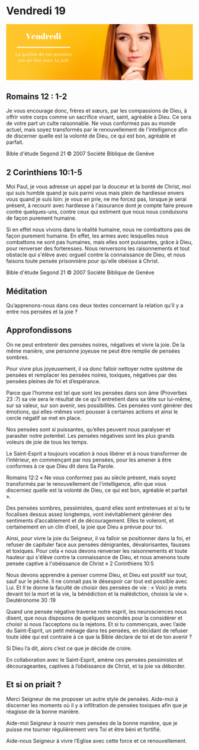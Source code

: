 # Vendredi 19
![alt text](images/SDP-Vendredi.png "Vendredi 19 - La qualité de tes pensées est en lien avec ta joie")

## Romains 12 : 1-2

Je vous encourage donc, frères et sœurs, par les compassions de Dieu, à offrir votre corps comme un sacrifice vivant, saint, agréable à Dieu. Ce sera de votre part un culte raisonnable. Ne vous conformez pas au monde actuel, mais soyez transformés par le renouvellement de l'intelligence afin de discerner quelle est la volonté de Dieu, ce qui est bon, agréable et parfait.

Bible d'étude Segond 21
© 2007 Société Biblique de Genève

## 2 Corinthiens 10:1-5

Moi Paul, je vous adresse un appel par la douceur et la bonté de Christ, moi qui suis humble quand je suis parmi vous mais plein de hardiesse envers vous quand je suis loin: je vous en prie, ne me forcez pas, lorsque je serai présent, à recourir avec hardiesse à l'assurance dont je compte faire preuve contre quelques-uns, contre ceux qui estiment que nous nous conduisons de façon purement humaine.

Si en effet nous vivons dans la réalité humaine, nous ne combattons pas de façon purement humaine. En effet, les armes avec lesquelles nous combattons ne sont pas humaines, mais elles sont puissantes, grâce à Dieu, pour renverser des forteresses. Nous renversons les raisonnements et tout obstacle qui s'élève avec orgueil contre la connaissance de Dieu, et nous faisons toute pensée prisonnière pour qu'elle obéisse à Christ.

Bible d'étude Segond 21
© 2007 Société Biblique de Genève

## Méditation

Qu’apprenons-nous dans ces deux textes concernant la relation qu’il y a entre nos pensées et la joie ?

## Approfondissons

On ne peut entretenir des pensées noires, négatives et vivre la joie. De la même manière, une personne joyeuse ne peut être remplie de pensées sombres.

Pour vivre plus joyeusement, il va donc falloir nettoyer notre système de pensées et remplacer les pensées noires, toxiques, négatives par des pensées pleines de foi et d’espérance.

Parce que l’homme est tel que sont les pensées dans son âme (Proverbes 23 :7) sa vie sera le résultat de ce qu’il entretient dans sa tête sur lui-même, sur sa valeur, sur son avenir, ses possibilités. Ces pensées vont générer des émotions, qui elles-mêmes vont pousser à certaines actions et ainsi le cercle négatif se met en place.

Nos pensées sont si puissantes, qu’elles peuvent nous paralyser et parasiter notre potentiel. Les pensées négatives sont les plus grands voleurs de joie de tous les temps.

Le Saint-Esprit a toujours vocation à nous libérer et à nous transformer de l’intérieur, en commençant par nos pensées, pour les amener à être conformes à ce que Dieu dit dans Sa Parole.

Romains 12:2 « Ne vous conformez pas au siècle présent, mais soyez transformés par le renouvellement de l'intelligence, afin que vous discerniez quelle est la volonté de Dieu, ce qui est bon, agréable et parfait ».

Des pensées sombres, pessimistes, quand elles sont entretenues et si tu te focalises dessus assez longtemps, vont inévitablement générer des sentiments d’accablement et de découragement. Elles te voleront, et certainement en un clin d’oeil, la joie que Dieu a prévue pour toi.

Ainsi, pour vivre la joie du Seigneur, il va falloir se positionner dans la foi, et refuser de capituler face aux pensées dénigrantes, dévalorisantes, fausses et toxiques. Pour cela « nous devons renverser les raisonnements et toute hauteur qui s'élève contre la connaissance de Dieu, et nous amenons toute pensée captive à l'obéissance de Christ » 2 Corinthiens 10:5

Nous devons apprendre à penser comme Dieu, et Dieu est positif sur tout, sauf sur le péché. Il ne connait pas le désespoir car tout est possible avec Lui. Et Il te donne la faculté de choisir des pensées de vie : « Voici je mets devant toi la mort et la vie, la bénédiction et la malédiction, choisis la vie ». Deutéronome 30 :19

Quand une pensée négative traverse notre esprit, les neurosciences nous disent, que nous disposons de quelques secondes pour la considérer et choisir si nous l’acceptons ou la rejetons. Et si tu commençais, avec l’aide du Saint-Esprit, un petit ménage dans tes pensées, en décidant de refuser toute idée qui est contraire à ce que la Bible déclare de toi et de ton avenir ?

Si Dieu l’a dit, alors c’est ce que je décide de croire.

En collaboration avec le Saint-Esprit, amène ces pensées pessimistes et décourageantes, captives à l’obéissance de Christ, et ta joie va déborder.

## Et si on priait ?

Merci Seigneur de me proposer un autre style de pensées. Aide-moi à discerner les moments où il y a infiltration de pensées toxiques afin que je réagisse de la bonne manière.

Aide-moi Seigneur à nourrir mes pensées de la bonne manière, que je puisse me tourner régulièrement vers Toi et être béni et fortifié.

Aide-nous Seigneur à vivre l’Eglise avec cette force et ce renouvellement.
